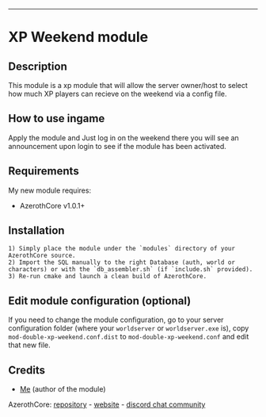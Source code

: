 -------------------------------------------------------

# XP Weekend module


## Description

This module is a xp module that will allow the server owner/host to select how much XP players can recieve on the weekend via a config file.


## How to use ingame

Apply the module and Just log in on the weekend there you will see an announcement upon login to see if the module has been activated.

## Requirements

My new module requires:

- AzerothCore v1.0.1+


## Installation

```
1) Simply place the module under the `modules` directory of your AzerothCore source. 
2) Import the SQL manually to the right Database (auth, world or characters) or with the `db_assembler.sh` (if `include.sh` provided).
3) Re-run cmake and launch a clean build of AzerothCore.
```

## Edit module configuration (optional)

If you need to change the module configuration, go to your server configuration folder (where your `worldserver` or `worldserver.exe` is), copy `mod-double-xp-weekend.conf.dist` to `mod-double-xp-weekend.conf` and edit that new file.


## Credits

* [Me](https://github.com/Talamortis) (author of the module)

AzerothCore: [repository](https://github.com/azerothcore) - [website](http://azerothcore.org/) - [discord chat community](https://discord.gg/PaqQRkd)
